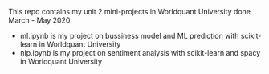 This repo contains my unit 2 mini-projects in Worldquant University done March - May 2020

* ml.ipynb is my project on bussiness model and ML prediction with scikit-learn in Worldquant University
* nlp.ipynb is my project on sentiment analysis with scikit-learn and spacy in Worldquant University
